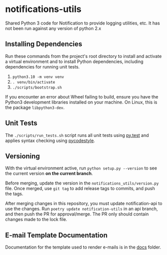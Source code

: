 # notifications-utils

Shared Python 3 code for Notification to provide logging utilities, etc.  It has not been run against any version of python 2.x

## Installing Dependencies

Run these commands from the project's root directory to install and activate a virtual environment and to install Python dependencies, including dependencies for running unit tests.

1. `python3.10 -m venv venv`
2. `. venv/bin/activate`
3. `./scripts/bootstrap.sh`

If you encounter an error about Wheel failing to build, ensure you have the Python3 development libraries installed on your machine.  On Linux, this is the package `libpython3-dev`.

## Unit Tests

The `./scripts/run_tests.sh` script runs all unit tests using [py.test](http://pytest.org/latest/) and applies syntax checking using [pycodestyle](https://pypi.python.org/pypi/pycodestyle).

## Versioning

With the virtual environment active, run `python setup.py --version` to see the current version **on the current branch**.  

Before merging, update the version in the `notifications_utils/version.py` file. Once merged, use `git tag` to add release tags to commits, and push the tags.

After merging changes in this repository, you must update notification-api to use the changes. Run `poetry update notification-utils` in an api branch, and then push the PR for approval/merge. The PR only should contain changes made to the lock file.

## E-mail Template Documentation

Documentation for the template used to render e-mails is in the [docs](./docs/README.md) folder.
